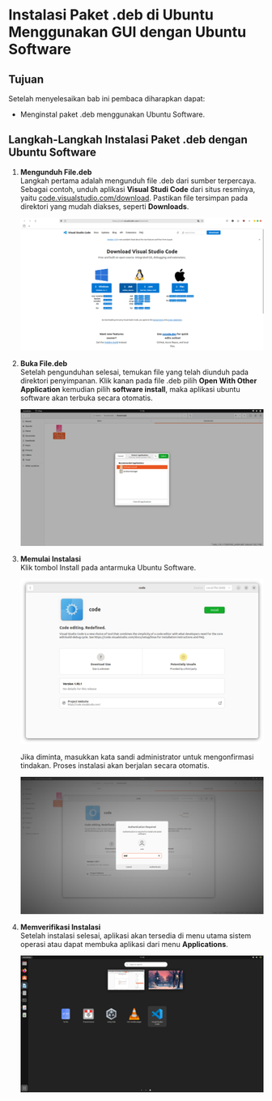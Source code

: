 # Instalasi Paket .deb di Ubuntu  Menggunakan GUI dengan Ubuntu Software
## Tujuan
Setelah menyelesaikan bab ini pembaca diharapkan dapat:
- Menginstal paket .deb menggunakan Ubuntu Software.

## Langkah-Langkah Instalasi Paket .deb dengan Ubuntu Software
1. **Mengunduh File.deb**<br>
   Langkah pertama adalah mengunduh file .deb dari sumber terpercaya. Sebagai contoh, unduh aplikasi **Visual Studi Code** dari situs resminya, yaitu [code.visualstudio.com/download](https://code.visualstudio.com/download). Pastikan file tersimpan pada direktori yang mudah diakses, seperti **Downloads**.
   <center> 

   ![icon](img/download_vscode.png)

   </center>

2. **Buka File.deb**<br>
   Setelah pengunduhan selesai, temukan file yang telah diunduh pada direktori penyimpanan. Klik kanan pada file .deb pilih **Open With Other Application** kemudian pilih **software install**, maka aplikasi ubuntu software akan terbuka secara otomatis.

   <center> 

   ![icon](img/ubuntu_software_installer.png)

   </center>

3. **Memulai Instalasi**<br>
   Klik tombol Install pada antarmuka Ubuntu Software. 
   
   <center> 

   ![icon](img/ubuntu_software_instal.png)

   </center>

   Jika diminta, masukkan kata sandi administrator untuk mengonfirmasi tindakan. Proses instalasi akan berjalan secara otomatis.

   <center> 

   ![icon](img/ubuntu_software_password.png)

   </center>

4. **Memverifikasi Instalasi**<br>
   Setelah instalasi selesai, aplikasi akan tersedia di menu utama sistem operasi atau dapat membuka aplikasi dari menu **Applications**.

   <center> 

   ![icon](img/ubuntu_software_done.png)

   </center>

